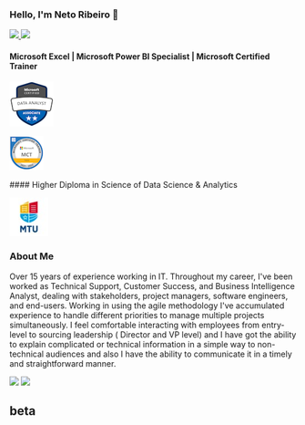 ### Hello, I'm Neto Ribeiro 👋 
<div>
  <a href="https://github.com/netoribeiro">
  <img height="180em" src="https://github-readme-stats.vercel.app/api?username=netoribeiro&show_icons=true&theme=dracula&include_all_commits=true&count_private=true"/>
  <img height="180em" src="https://github-readme-stats.vercel.app/api/top-langs/?username=netoribeiro&layout=compact&langs_count=7&theme=dracula"/></a>
</div>


#### Microsoft Excel | Microsoft Power BI Specialist | Microsoft Certified Trainer

[![Power BI Certificate](/assets/images/microsoft-certified-data-analyst-associate.1.png "Microsoft Data Analyst Associate")](https://www.credly.com/badges/5fc958a8-0fd0-4723-aabc-017aab3f988e/public_url)

[![Certified Trainer](/assets/images/microsoft-certified-trainer-2021-2022.png "Microsoft Certified Trainer")](https://www.credly.com/badges/e027420b-6a9c-427d-8b68-83584346c542/public_url)

<div data-iframe-width="150" data-iframe-height="270" data-share-badge-id="e027420b-6a9c-427d-8b68-83584346c542" data-share-badge-host="https://www.credly.com"></div><script type="text/javascript" async src="//cdn.credly.com/assets/utilities/embed.js"></script>
#### Higher Diploma in Science of Data Science & Analytics

[![Munster Technological University](/assets/images/mtu_.jpg "MTU Ireland")](https://www.mtu.ie/cork)

  
### About Me
Over 15 years of experience working in IT.
Throughout my career, I've been worked as Technical Support, Customer Success, and Business Intelligence Analyst, dealing with stakeholders, project managers, software engineers, and end-users.
Working in using the agile methodology I've accumulated experience to handle different priorities to manage multiple projects simultaneously.
I feel comfortable interacting with employees from entry-level to sourcing leadership ( Director and VP level) and I have got the ability to explain complicated or technical information in a simple way to non-technical audiences and also I have the ability to communicate it in a timely and straightforward manner.

<div> 
  <a href="https://instagram.com/netoribeiro_" target="_blank"><img src="https://img.shields.io/badge/-Instagram-%23E4405F?style=for-the-badge&logo=instagram&logoColor=white" target="_blank"></a>
  <a href="https://www.linkedin.com/in/netoribeiro" target="_blank"><img src="https://img.shields.io/badge/-LinkedIn-%230077B5?style=for-the-badge&logo=linkedin&logoColor=white" target="_blank"></a> 
</div>
  
## beta
